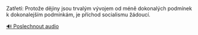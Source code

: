 
Zatřetí: Protože dějiny jsou trvalým vývojem od méně dokonalých podmínek k dokonalejším podmínkám, je příchod socialismu žádoucí.

[🔊 Poslechnout audio](/data/7-paragraphs/audio/chapter_140/para_006-Zatet-Protoe-djiny-jsou-trvalm-vvojem-od-m.mp3)
